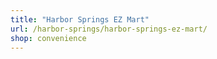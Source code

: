 ```yaml
---
title: "Harbor Springs EZ Mart"
url: /harbor-springs/harbor-springs-ez-mart/
shop: convenience
---
```

